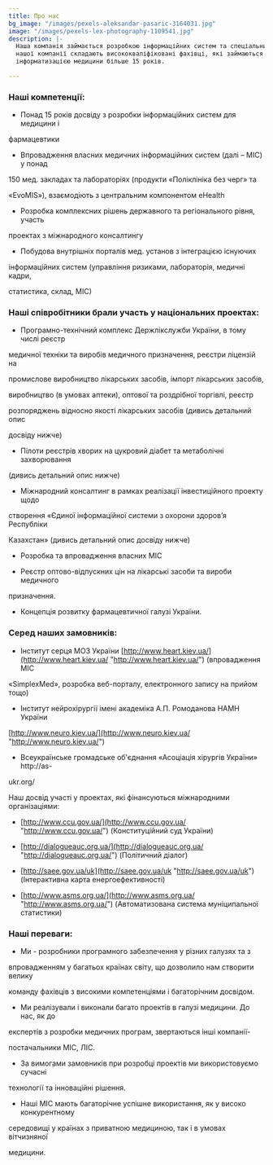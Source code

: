 ```yaml
---
title: Про нас
bg_image: "/images/pexels-aleksandar-pasaric-3164031.jpg"
image: "/images/pexels-lex-photography-1109541.jpg"
description: |-
  Наша компанія займається розробкою інформаційних систем та спеціальних рішень у галузі медицини, фармацевтики, соціальної допомоги та інших галузях. Колектив
  нашої компанії складають висококваліфіковані фахівці, які займаються
  інформатизацією медицини більше 15 років.

---
```

### Наші компетенції:

*  Понад 15 років досвіду з розробки інформаційних систем для медицини і

фармацевтики

*  Впровадження власних медичних інформаційних систем (далі – МІС) у понад

150 мед. закладах та лабораторіях (продукти «Поліклініка без черг» та

«EvoMIS»), взаємодіють з центральним компонентом eHealth

*  Розробка комплексних рішень державного та регіонального рівня, участь

проектах з міжнародного консалтингу

*  Побудова внутрішніх порталів мед. установ з інтеграцією існуючих

інформаційних систем (управління ризиками, лабораторія, медичні кадри,

статистика, склад, МІС)

### Наші співробітники брали участь у національних проектах:

*  Програмно-технічний комплекс Держлікслужби України, в тому числі реєстр

медичної техніки та виробів медичного призначення, реєстри ліцензій на

промислове виробництво лікарських засобів, імпорт лікарських засобів,

виробництво (в умовах аптеки), оптової та роздрібної торгівлі, реєстр

розпоряджень відносно якості лікарських засобів (дивись детальний опис

досвіду нижче)

*  Пілоти реєстрів хворих на цукровий діабет та метаболічні захворювання

(дивись детальний опис нижче)

*  Міжнародний консалтинг в рамках реалізації інвестиційного проекту щодо

створення «Єдиної інформаційної системи з охорони здоров’я Республіки

Казахстан» (дивись детальний опис досвіду нижче)

*  Розробка та впровадження власних МІС


*  Реєстр оптово-відпускних цін на лікарські засоби та вироби медичного

призначення.

*  Концепція розвитку фармацевтичної галузі України.

### Серед наших замовників:

*  Інститут серця МОЗ України [http://www.heart.kiev.ua/](http://www.heart.kiev.ua/ "http://www.heart.kiev.ua/") (впровадження МІС

«SimplexMed», розробка веб-порталу, електронного запису на прийом тощо)

*  Інститут нейрохірургії імені академіка А.П. Ромоданова НАМН України

[http://www.neuro.kiev.ua/](http://www.neuro.kiev.ua/ "http://www.neuro.kiev.ua/")

*  Всеукраїнське громадське об'єднання «Асоціація хірургів України» http://as-

ukr.org/

Наш досвід участі у проектах, які фінансуються міжнародними організаціями:

*  [http://www.ccu.gov.ua/](http://www.ccu.gov.ua/ "http://www.ccu.gov.ua/") (Конституційний суд України)


*  [http://dialogueauc.org.ua/](http://dialogueauc.org.ua/ "http://dialogueauc.org.ua/") (Політичний діалог)


*  [http://saee.gov.ua/uk](http://saee.gov.ua/uk "http://saee.gov.ua/uk") (Інтерактивна карта енергоефективності)


*  [http://www.asms.org.ua/](http://www.asms.org.ua/ "http://www.asms.org.ua/") (Автоматизована система муніципальної статистики)

### Наші переваги:

*  Ми - розробники програмного забезпечення у різних галузях та з

впровадженням у багатьох країнах світу, що дозволило нам створити велику

команду фахівців з високими компетенціями і багаторічним досвідом.

*  Ми реалізували і виконали багато проектів в галузі медицини. До нас, як до

експертів з розробки медичних програм, звертаються інші компанії-

постачальники МІС, ЛІС.

*  За вимогами замовників при розробці проектів ми використовуємо сучасні

технології та інноваційні рішення.

*  Наші МІС мають багаторічне успішне використання, як у високо конкурентному

середовищі у країнах з приватною медициною, так і в умовах вітчизняної

медицини.